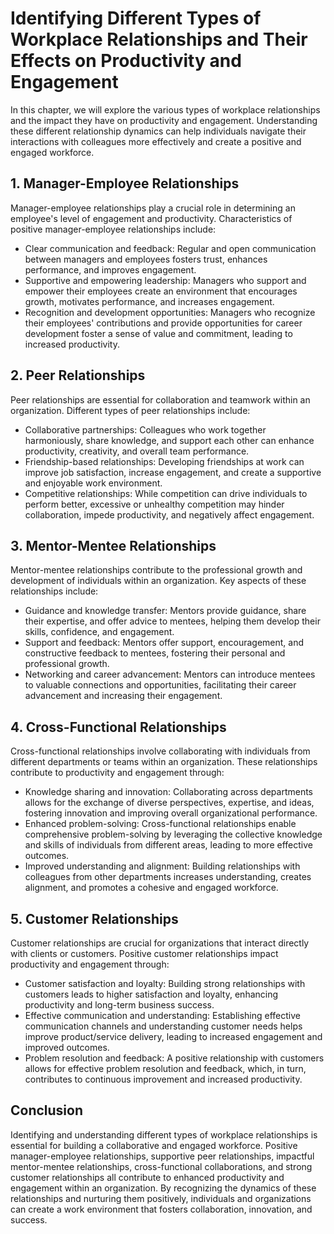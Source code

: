 Identifying Different Types of Workplace Relationships and Their Effects on Productivity and Engagement
==================================================================================================================

In this chapter, we will explore the various types of workplace relationships and the impact they have on productivity and engagement. Understanding these different relationship dynamics can help individuals navigate their interactions with colleagues more effectively and create a positive and engaged workforce.

**1. Manager-Employee Relationships**
-------------------------------------

Manager-employee relationships play a crucial role in determining an employee's level of engagement and productivity. Characteristics of positive manager-employee relationships include:

* Clear communication and feedback: Regular and open communication between managers and employees fosters trust, enhances performance, and improves engagement.
* Supportive and empowering leadership: Managers who support and empower their employees create an environment that encourages growth, motivates performance, and increases engagement.
* Recognition and development opportunities: Managers who recognize their employees' contributions and provide opportunities for career development foster a sense of value and commitment, leading to increased productivity.

**2. Peer Relationships**
-------------------------

Peer relationships are essential for collaboration and teamwork within an organization. Different types of peer relationships include:

* Collaborative partnerships: Colleagues who work together harmoniously, share knowledge, and support each other can enhance productivity, creativity, and overall team performance.
* Friendship-based relationships: Developing friendships at work can improve job satisfaction, increase engagement, and create a supportive and enjoyable work environment.
* Competitive relationships: While competition can drive individuals to perform better, excessive or unhealthy competition may hinder collaboration, impede productivity, and negatively affect engagement.

**3. Mentor-Mentee Relationships**
----------------------------------

Mentor-mentee relationships contribute to the professional growth and development of individuals within an organization. Key aspects of these relationships include:

* Guidance and knowledge transfer: Mentors provide guidance, share their expertise, and offer advice to mentees, helping them develop their skills, confidence, and engagement.
* Support and feedback: Mentors offer support, encouragement, and constructive feedback to mentees, fostering their personal and professional growth.
* Networking and career advancement: Mentors can introduce mentees to valuable connections and opportunities, facilitating their career advancement and increasing their engagement.

**4. Cross-Functional Relationships**
-------------------------------------

Cross-functional relationships involve collaborating with individuals from different departments or teams within an organization. These relationships contribute to productivity and engagement through:

* Knowledge sharing and innovation: Collaborating across departments allows for the exchange of diverse perspectives, expertise, and ideas, fostering innovation and improving overall organizational performance.
* Enhanced problem-solving: Cross-functional relationships enable comprehensive problem-solving by leveraging the collective knowledge and skills of individuals from different areas, leading to more effective outcomes.
* Improved understanding and alignment: Building relationships with colleagues from other departments increases understanding, creates alignment, and promotes a cohesive and engaged workforce.

**5. Customer Relationships**
-----------------------------

Customer relationships are crucial for organizations that interact directly with clients or customers. Positive customer relationships impact productivity and engagement through:

* Customer satisfaction and loyalty: Building strong relationships with customers leads to higher satisfaction and loyalty, enhancing productivity and long-term business success.
* Effective communication and understanding: Establishing effective communication channels and understanding customer needs helps improve product/service delivery, leading to increased engagement and improved outcomes.
* Problem resolution and feedback: A positive relationship with customers allows for effective problem resolution and feedback, which, in turn, contributes to continuous improvement and increased productivity.

**Conclusion**
--------------

Identifying and understanding different types of workplace relationships is essential for building a collaborative and engaged workforce. Positive manager-employee relationships, supportive peer relationships, impactful mentor-mentee relationships, cross-functional collaborations, and strong customer relationships all contribute to enhanced productivity and engagement within an organization. By recognizing the dynamics of these relationships and nurturing them positively, individuals and organizations can create a work environment that fosters collaboration, innovation, and success.
